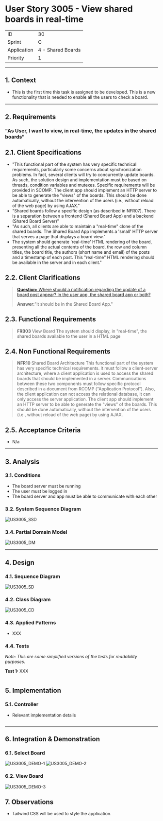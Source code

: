 # User Story 3005 - View shared boards in real-time

|             |                   |
| ----------- | ----------------- |
| ID          | 30                |
| Sprint      | C                 |
| Application | 4 - Shared Boards |
| Priority    | 1                 |

---

## 1. Context

- This is the first time this task is assigned to be developed. This is a new functionality that is needed to enable all the users to check a board.

---

## 2. Requirements

### "As User, I want to view, in real-time, the updates in the shared boards"

## 2.1. Client Specifications

- "This functional part of the system has very specific technical requirements, particularly some concerns about synchronization problems.
  In fact, several clients will try to concurrently update boards.
  As such, the solution design and implementation must be based on threads, condition variables and mutexes. Specific requirements will be provided in SCOMP.
  The client app should implement an HTTP server to be able to generate the "views" of the boards. This should be done automatically, without the intervention of the users (i.e., without reload of the web page) by using AJAX."
- "Shared boards follow a specific design (as described in NFR07). There is a separation between a frontend (Shared Board App) and a backend (Shared Board Server)"
- "As such, all clients are able to maintain a "real-time" clone of the shared boards. The Shared Board App implements a 'small' HTTP server that serves a page that displays a board view."
- The system should generate 'real-time' HTML rendering of the board, presenting all the actual contents of the board, the row and column titles, the board title, the authors (short name and email) of the posts and a timestamp of each post. This "real-time" HTML rendering should be available in the server and in each client."

## 2.2. Client Clarifications

> [**Question:** Where should a notification regarding the update of a board post appear? In the user app, the shared board app or both?](https://moodle.isep.ipp.pt/mod/forum/discuss.php?d=22041)
>
> **Answer:**"it should be in the Shared Board App."

## 2.3. Functional Requirements

> **FRB03** View Board The system should display, in "real-time", the shared boards available to the user in a HTML page

## 2.4. Non Functional Requirements

> **NFR10** Shared Board Architecture This functional part of the system has very specific technical requirements. It must follow a client-server architecture, where a client application is used to access the shared boards that should be implemented in a server. Communications between these two components must follow specific protocol described in a document from RCOMP ("Application Protocol"). Also, the client application can not access the relational database, it can only access the server application. The client app should implement an HTTP server to be able to generate the "views" of the boards. This should be done automatically, without the intervention of the users (i.e., without reload of the web page) by using AJAX.

## 2.5. Acceptance Criteria

- N/a

---

## 3. Analysis

### 3.1. Conditions

- The board server must be running
- The user must be logged in
- The board server and app must be able to communicate with each other

### 3.2. System Sequence Diagram

![US3005_SSD](out/US3005_SSD.svg)

### 3.4. Partial Domain Model

![US3005_DM](out/US3005_DM.svg)

---

## 4. Design

### 4.1. Sequence Diagram

![US3005_SD](out/US3005_SD.svg)

### 4.2. Class Diagram

![US3005_CD](out/US3005_CD.svg)

### 4.3. Applied Patterns

- XXX

### 4.4. Tests

_Note: This are some simplified versions of the tests for readability purposes._

**Test 1:** XXX

```java

```

## 5. Implementation

### 5.1. Controller

- Relevant implementation details

```java

```

---

## 6. Integration & Demonstration

### 6.1. Select Board

![US3005_DEMO-1](US3005_DEMO-1.png)
![US3005_DEMO-2](US3005_DEMO-2.png)

### 6.2. View Board

![US3005_DEMO-3](US3005_DEMO-3.png)

## 7. Observations

- Tailwind CSS will be used to style the application.
